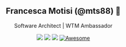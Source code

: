 <div align="center">

## **Francesca Motisi (@mts88) 👋**

Software Architect | WTM Ambassador

[![](https://img.shields.io/badge/mac%20os-informational?style=flat&logo=apple&logoColor=white&color=black)](https://www.apple.com/it/mac/)
[![](https://img.shields.io/badge/Code-Typescript-informational?style=flat&logo=typescript&logoColor=white&color=blue)](https://www.typescriptlang.org/)
[![](https://img.shields.io/badge/Editor-VSCode-informational?style=flat&logo=visual-studio-code&logoColor=white&color=0078d7)](https://code.visualstudio.com/)
[![Awesome](https://cdn.rawgit.com/sindresorhus/awesome/d7305f38d29fed78fa85652e3a63e154dd8e8829/media/badge.svg)](https://github.com/sindresorhus/awesome)
